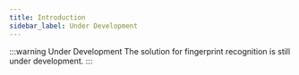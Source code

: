 ```yaml
---
title: Introduction
sidebar_label: Under Development
---
```


:::warning Under Development The solution for fingerprint recognition is still
under development. :::
